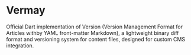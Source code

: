 # Vermay
Official Dart implementation of Version (Version Management Format for Articles withby YAML front-matter Markdown), a lightweight binary diff format and versioning system for content files, designed for custom CMS integration.
